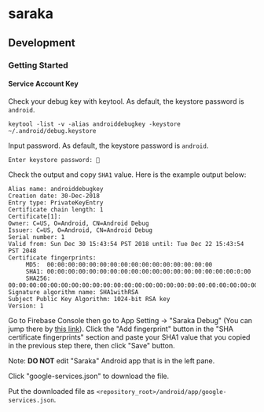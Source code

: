 # saraka

## Development

### Getting Started

#### Service Account Key

Check your debug key with keytool. As default, the keystore password is `android`.

```
keytool -list -v -alias androiddebugkey -keystore ~/.android/debug.keystore
```

Input password. As default, the keystore password is `android`.

```
Enter keystore password: 🔑
```

Check the output and copy `SHA1` value. Here is the example output below:

```
Alias name: androiddebugkey
Creation date: 30-Dec-2018
Entry type: PrivateKeyEntry
Certificate chain length: 1
Certificate[1]:
Owner: C=US, O=Android, CN=Android Debug
Issuer: C=US, O=Android, CN=Android Debug
Serial number: 1
Valid from: Sun Dec 30 15:43:54 PST 2018 until: Tue Dec 22 15:43:54 PST 2048
Certificate fingerprints:
	 MD5:  00:00:00:00:00:00:00:00:00:00:00:00:00:00:00:00
	 SHA1: 00:00:00:00:00:00:00:00:00:00:00:00:00:00:00:00:00:00:0:00
	 SHA256: 00:00:00:00:00:00:00:00:00:00:00:00:00:00:00:00:00:00:00:00:00:00:00:00:00:00:00:00:00:00:00:00
Signature algorithm name: SHA1withRSA
Subject Public Key Algorithm: 1024-bit RSA key
Version: 1
```

Go to Firebase Console then go to App Setting -> "Saraka Debug" (You can jump there by [this link](https://console.firebase.google.com/u/0/project/saraka/settings/general/android:app.axross.saraka.debug)). Click the "Add fingerprint" button in the "SHA certificate fingerprints" section and paste your SHA1 value that you copied in the previous step there, then click "Save" button.

Note: **DO NOT** edit "Saraka" Android app that is in the left pane.

Click "google-services.json" to download the file.

Put the downloaded file as `<repository_root>/android/app/google-services.json`.
